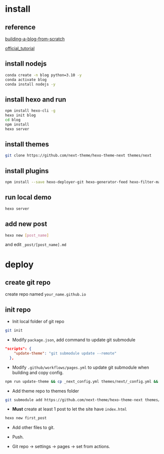 # install
## reference
[building-a-blog-from-scratch](https://www.philoli.com/building-a-blog-from-scratch/)

[official_tutorial](https://hexo.io/zh-cn/docs/github-pages#%E4%B8%80%E9%94%AE%E9%83%A8%E7%BD%B2)

## install nodejs
```bash
conda create -n blog python=3.10 -y
conda activate blog
conda install nodejs -y
```

## install hexo and run
```bash
npm install hexo-cli -g
hexo init blog
cd blog
npm install
hexo server
```

## install themes
```bash
git clone https://github.com/next-theme/hexo-theme-next themes/next
```

## install plugins
```bash
npm install --save hexo-deployer-git hexo-generator-feed hexo-filter-mathjax hexo-word-counter hexo-generator-searchdb
```

## run local demo
```bash
hexo server
```

## add new post
```bash
hexo new [post_name]
```

and edit ```_post/[post_name].md```

# deploy
## create git repo
create repo named ```your_name.github.io```

## init repo
- Init local folder of git repo
```bash
git init
```

- Modify ```package.json```, add command to update git submodule
```json
"scripts": {
    "update-theme": "git submodule update --remote"
  },
```
- Modify ```.github/workflows/pages.yml``` to update git submodule when building and copy config.
```bash
npm run update-theme && cp _next_config.yml themes/next/_config.yml && npm run build
```

- Add theme repo to themes folder
```bash
git submodule add https://github.com/next-theme/hexo-theme-next themes/next
```

- **Must** create at least 1 post to let the site have ```index.html```
```bash
hexo new first_post
```

- Add other files to git.

- Push.

- Git repo -> settings -> pages -> set from actions.
